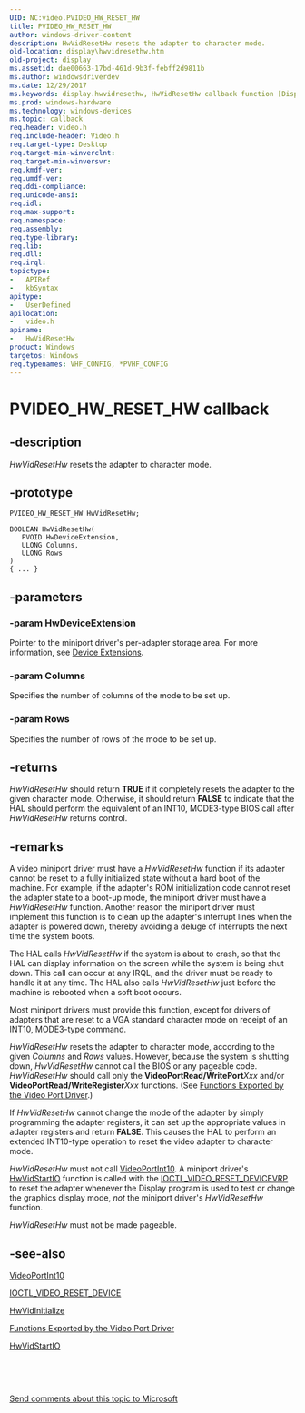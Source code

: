 ```yaml
---
UID: NC:video.PVIDEO_HW_RESET_HW
title: PVIDEO_HW_RESET_HW
author: windows-driver-content
description: HwVidResetHw resets the adapter to character mode.
old-location: display\hwvidresethw.htm
old-project: display
ms.assetid: dae00663-17bd-461d-9b3f-febff2d9811b
ms.author: windowsdriverdev
ms.date: 12/29/2017
ms.keywords: display.hwvidresethw, HwVidResetHw callback function [Display Devices], HwVidResetHw, PVIDEO_HW_RESET_HW, PVIDEO_HW_RESET_HW, video/HwVidResetHw, VideoMiniport_Functions_783bcc9a-8af3-4cfb-8121-a2bbeb0e64f1.xml
ms.prod: windows-hardware
ms.technology: windows-devices
ms.topic: callback
req.header: video.h
req.include-header: Video.h
req.target-type: Desktop
req.target-min-winverclnt: 
req.target-min-winversvr: 
req.kmdf-ver: 
req.umdf-ver: 
req.ddi-compliance: 
req.unicode-ansi: 
req.idl: 
req.max-support: 
req.namespace: 
req.assembly: 
req.type-library: 
req.lib: 
req.dll: 
req.irql: 
topictype:
-	APIRef
-	kbSyntax
apitype:
-	UserDefined
apilocation:
-	video.h
apiname:
-	HwVidResetHw
product: Windows
targetos: Windows
req.typenames: VHF_CONFIG, *PVHF_CONFIG
---
```


# PVIDEO_HW_RESET_HW callback


## -description


<i>HwVidResetHw</i> resets the adapter to character mode.


## -prototype


````
PVIDEO_HW_RESET_HW HwVidResetHw;

BOOLEAN HwVidResetHw(
   PVOID HwDeviceExtension,
   ULONG Columns,
   ULONG Rows
)
{ ... }
````


## -parameters




### -param HwDeviceExtension

Pointer to the miniport driver's per-adapter storage area. For more information, see <a href="https://msdn.microsoft.com/library/windows/hardware/ff543119">Device Extensions</a>.


### -param Columns

Specifies the number of columns of the mode to be set up.


### -param Rows

Specifies the number of rows of the mode to be set up.


## -returns


<i>HwVidResetHw</i> should return <b>TRUE</b> if it completely resets the adapter to the given character mode. Otherwise, it should return <b>FALSE</b> to indicate that the HAL should perform the equivalent of an INT10, MODE3-type BIOS call after <i>HwVidResetHw</i> returns control.



## -remarks


A video miniport driver must have a <i>HwVidResetHw</i> function if its adapter cannot be reset to a fully initialized state without a hard boot of the machine. For example, if the adapter's ROM initialization code cannot reset the adapter state to a boot-up mode, the miniport driver must have a <i>HwVidResetHw</i> function. Another reason the miniport driver must implement this function is to clean up the adapter's interrupt lines when the adapter is powered down, thereby avoiding a deluge of interrupts the next time the system boots.

The HAL calls <i>HwVidResetHw</i> if the system is about to crash, so that the HAL can display information on the screen while the system is being shut down. This call can occur at any IRQL, and the driver must be ready to handle it at any time. The HAL also calls <i>HwVidResetHw</i> just before the machine is rebooted when a soft boot occurs.

Most miniport drivers must provide this function, except for drivers of adapters that are reset to a VGA standard character mode on receipt of an INT10, MODE3-type command.

<i>HwVidResetHw</i> resets the adapter to character mode, according to the given <i>Columns</i> and <i>Rows</i> values. However, because the system is shutting down, <i>HwVidResetHw</i> cannot call the BIOS or any pageable code. <i>HwVidResetHw</i> should call only the <b>VideoPortRead/WritePort</b><i>Xxx</i> and/or <b>VideoPortRead/WriteRegister</b><i>Xxx</i> functions. (See <a href="https://msdn.microsoft.com/library/windows/hardware/ff566461">Functions Exported by the Video Port Driver</a>.)

If <i>HwVidResetHw</i> cannot change the mode of the adapter by simply programming the adapter registers, it can set up the appropriate values in adapter registers and return <b>FALSE</b>. This causes the HAL to perform an extended INT10-type operation to reset the video adapter to character mode.

<i>HwVidResetHw</i> must not call <a href="..\video\nf-video-videoportint10.md">VideoPortInt10</a>. A miniport driver's <a href="..\video\nc-video-pvideo_hw_start_io.md">HwVidStartIO</a> function is called with the <a href="..\ntddvdeo\ni-ntddvdeo-ioctl_video_reset_device.md">IOCTL_VIDEO_RESET_DEVICE</a><a href="https://msdn.microsoft.com/a1de1905-09f3-4689-ace9-06690a1f930a">VRP</a> to reset the adapter whenever the Display program is used to test or change the graphics display mode, <i>not</i> the miniport driver's <i>HwVidResetHw</i> function.

<i>HwVidResetHw</i> must not be made pageable.



## -see-also

<a href="..\video\nf-video-videoportint10.md">VideoPortInt10</a>

<a href="..\ntddvdeo\ni-ntddvdeo-ioctl_video_reset_device.md">IOCTL_VIDEO_RESET_DEVICE</a>

<a href="..\video\nc-video-pvideo_hw_initialize.md">HwVidInitialize</a>

<a href="https://msdn.microsoft.com/library/windows/hardware/ff566461">Functions Exported by the Video Port Driver</a>

<a href="..\video\nc-video-pvideo_hw_start_io.md">HwVidStartIO</a>

 

 

<a href="mailto:wsddocfb@microsoft.com?subject=Documentation%20feedback [display\display]:%20PVIDEO_HW_RESET_HW callback function%20 RELEASE:%20(12/29/2017)&amp;body=%0A%0APRIVACY STATEMENT%0A%0AWe use your feedback to improve the documentation. We don't use your email address for any other purpose, and we'll remove your email address from our system after the issue that you're reporting is fixed. While we're working to fix this issue, we might send you an email message to ask for more info. Later, we might also send you an email message to let you know that we've addressed your feedback.%0A%0AFor more info about Microsoft's privacy policy, see http://privacy.microsoft.com/en-us/default.aspx." title="Send comments about this topic to Microsoft">Send comments about this topic to Microsoft</a>

